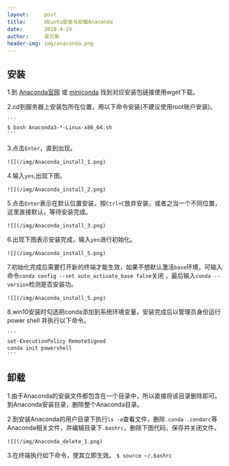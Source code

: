 ```yaml
---
layout:     post
title:      Ubuntu安装与卸载Anaconda
date:       2018-4-19
author:     呆贝斯
header-img: img/anaconda.png
---
```


## 安装

1.到 [Anaconda官网](https://www.anaconda.com/distribution/) 或 [miniconda](https://docs.conda.io/en/latest/miniconda.html) 找到对应安装包链接使用wget下载。

2.cd到服务器上安装包所在位置，用以下命令安装(不建议使用root账户安装)。

    ```
    $ bash Anaconda3-*-Linux-x86_64.sh
    ```

3.点击`Enter`，直到出现。

    ![](/img/Anaconda_install_1.png)

4.输入`yes`,出现下图。

    ![](/img/Anaconda_install_2.png)

5.点击`Enter`表示在默认位置安装，按`Ctrl+C`放弃安装，或者之当一个不同位置，这里直接默认，等待安装完成。

    ![](/img/Anaconda_install_3.png)

6.出现下图表示安装完成，输入`yes`进行初始化。

    ![](/img/Anaconda_install_5.png)

7.初始化完成后需要打开新的终端才能生效，如果不想默认激活`base`环境，可输入命令`conda config --set auto_activate_base false`关闭 ，最后输入`conda --version`检测是否安装功。

    ![](/img/Anaconda_install_5.png)

8.win10安装时勾选把conda添加到系统环境变量，安装完成后以管理员身份运行 power shell 并执行以下命令。

    ```
    set-ExecutionPolicy RemoteSigned
    conda init powershell
    ```

## 卸载

1.由于Anaconda的安装文件都包含在一个目录中，所以直接将该目录删除即可。到Anaconda安装目录，删除整个Anaconda目录。

2.到安装Anaconda的用户目录下执行`ls -a`查看文件，删除`.conda .condarc`等Anaconda相关文件，并编辑目录下`.bashrc`，删除下图代码，保存并关闭文件。

    ![](/img/Anaconda_delete_1.png)

3.在终端执行如下命令，使其立即生效。
    ```
    $ source ~/.bashrc
    ```
